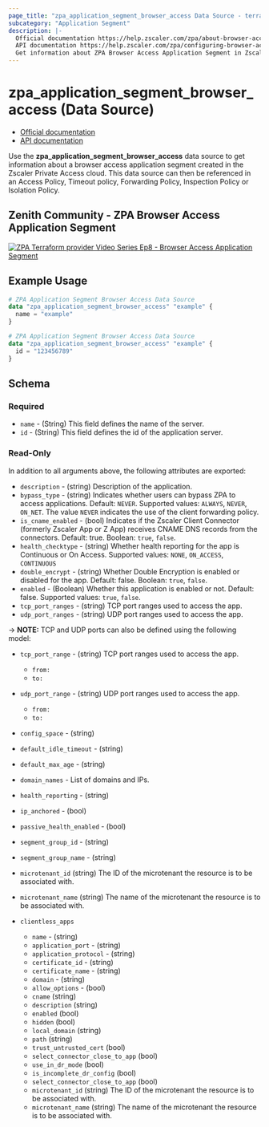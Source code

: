 ```yaml
---
page_title: "zpa_application_segment_browser_access Data Source - terraform-provider-zpa"
subcategory: "Application Segment"
description: |-
  Official documentation https://help.zscaler.com/zpa/about-browser-access
  API documentation https://help.zscaler.com/zpa/configuring-browser-access-application-segments-using-api
  Get information about ZPA Browser Access Application Segment in Zscaler Private Access cloud.
---
```


# zpa_application_segment_browser_access (Data Source)

* [Official documentation](https://help.zscaler.com/zpa/about-browser-access)
* [API documentation](https://help.zscaler.com/zpa/configuring-browser-access-application-segments-using-api)

Use the **zpa_application_segment_browser_access** data source to get information about a browser access application segment created in the Zscaler Private Access cloud. This data source can then be referenced in an Access Policy, Timeout policy, Forwarding Policy, Inspection Policy or Isolation Policy.

## Zenith Community - ZPA Browser Access Application Segment

[![ZPA Terraform provider Video Series Ep8 - Browser Access Application Segment](https://raw.githubusercontent.com/zscaler/terraform-provider-zpa/master/images/zpa_browser_access_application_segments.svg)](https://community.zscaler.com/zenith/s/question/0D54u00009evlEGCAY/zpa-terraform-provider-video-series-ep8-zpa-browser-access-application-segment)

## Example Usage

```terraform
# ZPA Application Segment Browser Access Data Source
data "zpa_application_segment_browser_access" "example" {
  name = "example"
}
```

```terraform
# ZPA Application Segment Browser Access Data Source
data "zpa_application_segment_browser_access" "example" {
  id = "123456789"
}
```

## Schema

### Required

- `name` - (String) This field defines the name of the server.
- `id` - (String) This field defines the id of the application server.

### Read-Only

In addition to all arguments above, the following attributes are exported:

- `description` - (string) Description of the application.
- `bypass_type` - (string) Indicates whether users can bypass ZPA to access applications. Default: `NEVER`. Supported values: `ALWAYS`, `NEVER`, `ON_NET`. The value `NEVER` indicates the use of the client forwarding policy.
- `is_cname_enabled` - (bool) Indicates if the Zscaler Client Connector (formerly Zscaler App or Z App) receives CNAME DNS records from the connectors. Default: true. Boolean: `true`, `false`.
- `health_checktype` - (string) Whether health reporting for the app is Continuous or On Access. Supported values: `NONE`, `ON_ACCESS`, `CONTINUOUS`
- `double_encrypt` - (string) Whether Double Encryption is enabled or disabled for the app. Default: false. Boolean: `true`, `false`.
- `enabled` - (Boolean) Whether this application is enabled or not. Default: false. Supported values: `true`, `false`.
- `tcp_port_ranges` - (string) TCP port ranges used to access the app.
- `udp_port_ranges` - (string) UDP port ranges used to access the app.

-> **NOTE:**  TCP and UDP ports can also be defined using the following model:

- `tcp_port_range` - (string) TCP port ranges used to access the app.
  - `from:`
  - `to:`
- `udp_port_range` - (string) UDP port ranges used to access the app.
  - `from:`
  - `to:`

- `config_space` - (string)
- `default_idle_timeout` - (string)
- `default_max_age` - (string)
- `domain_names` - List of domains and IPs.
- `health_reporting` - (string)
- `ip_anchored` - (bool)
- `passive_health_enabled` - (bool)
- `segment_group_id` - (string)
- `segment_group_name` - (string)
- `microtenant_id` (string) The ID of the microtenant the resource is to be associated with.
- `microtenant_name` (string) The name of the microtenant the resource is to be associated with.

- `clientless_apps`
  - `name` - (string)
  - `application_port` - (string)
  - `application_protocol` - (string)
  - `certificate_id` - (string)
  - `certificate_name` - (string)
  - `domain` - (string)
  - `allow_options` - (bool)
  - `cname` (string)
  - `description` (string)
  - `enabled` (bool)
  - `hidden` (bool)
  - `local_domain` (string)
  - `path` (string)
  - `trust_untrusted_cert` (bool)
  - `select_connector_close_to_app` (bool)
  - `use_in_dr_mode` (bool)
  - `is_incomplete_dr_config` (bool)
  - `select_connector_close_to_app` (bool)
  - `microtenant_id` (string) The ID of the microtenant the resource is to be associated with.
  - `microtenant_name` (string) The name of the microtenant the resource is to be associated with.
